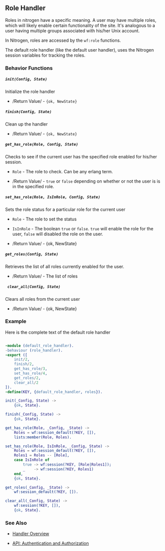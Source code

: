 <!-- dash: Role Handler | Guide | ###:Section -->



## Role Handler

  Roles in nitrogen have a specific meaning.  A user may have multiple roles,
  which will likely enable certain functionality of the site. It's analogous to
  a user having multiple groups associated with his/her Unix account.

  In Nitrogen, roles are accessed by the `wf:role` functions.

  The default role handler (like the default user handler), uses the Nitrogen
  session variables for tracking the roles.

### Behavior Functions
 
##### `init(Config, State)`

  Initialize the role handler

 *  /Return Value/ - `{ok, NewState}` 

##### `finish(Config, State)`

  Clean up the handler

 *  /Return Value/ - `{ok, NewState}`
  
##### `get_has_role(Role, Config, State)`

  Checks to see if the current user has the specified role enabled for his/her
  session.

 *  `Role` - The role to check. Can be any erlang term.

 *  /Return Value/ - `true` or `false` depending on whether or not the user is
                     is in the specified role.

##### `set_has_role(Role, IsInRole, Config, State)`

  Sets the role status for a particular role for the current user
 
 *  `Role` - The role to set the status

 *  `IsInRole` - The boolean `true` or `false`. `true` will enable the role for
                 the user, `false` will disabled the role on the user.
    
 *  /Return Value/ - {ok, NewState}

##### `get_roles(Config, State)`

  Retrieves the list of all roles currently enabled for the user.

 *  /Return Value/ - The list of roles

##### ` clear_all(Config, State)`

  Clears all roles from the current user

 *  /Return Value/ - {ok, NewState}

### Example

Here is the complete text of the default role handler

```erlang

-module (default_role_handler).
-behaviour (role_handler).
-export ([
    init/2,
    finish/2,
    get_has_role/3,
    set_has_role/4,
    get_roles/2,
    clear_all/2
]).
-define(KEY, {default_role_handler, roles}).

init(_Config, State) ->
    {ok, State}.

finish(_Config, State) ->
    {ok, State}.

get_has_role(Role, _Config, _State) ->
    Roles = wf:session_default(?KEY, []),
    lists:member(Role, Roles).

set_has_role(Role, IsInRole, _Config, State) ->
    Roles = wf:session_default(?KEY, []),
    Roles1 = Roles -- [Role],
    case IsInRole of
        true -> wf:session(?KEY, [Role|Roles1]);
        _    -> wf:session(?KEY, Roles1)
    end,
    {ok, State}.

get_roles(_Config, _State) ->
    wf:session_default(?KEY, []).

clear_all(_Config, State) ->
    wf:session(?KEY, []),
    {ok, State}.


```


### See Also

 *  [Handler Overview](../handlers.md)

 *  [API: Authentication and Authorization](../api.html#sec-9)
